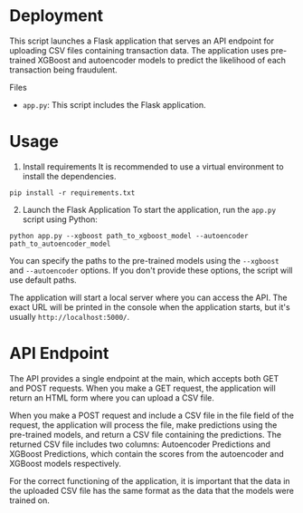 # Deployment
This script launches a Flask application that serves an API endpoint for uploading CSV files containing transaction data. The application uses pre-trained XGBoost and autoencoder models to predict the likelihood of each transaction being fraudulent.

Files
- `app.py`: This script includes the Flask application.

# Usage

1. Install requirements
It is recommended to use a virtual environment to install the dependencies.
```
pip install -r requirements.txt
```

2. Launch the Flask Application
To start the application, run the `app.py` script using Python:
```
python app.py --xgboost path_to_xgboost_model --autoencoder path_to_autoencoder_model
```

You can specify the paths to the pre-trained models using the `--xgboost` and `--autoencoder` options. If you don't provide these options, the script will use default paths.

The application will start a local server where you can access the API. The exact URL will be printed in the console when the application starts, but it's usually `http://localhost:5000/`.

# API Endpoint
The API provides a single endpoint at the main, which accepts both GET and POST requests. When you make a GET request, the application will return an HTML form where you can upload a CSV file.

When you make a POST request and include a CSV file in the file field of the request, the application will process the file, make predictions using the pre-trained models, and return a CSV file containing the predictions. The returned CSV file includes two columns: Autoencoder Predictions and XGBoost Predictions, which contain the scores from the autoencoder and XGBoost models respectively.

For the correct functioning of the application, it is important that the data in the uploaded CSV file has the same format as the data that the models were trained on.